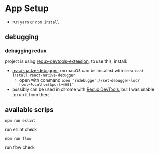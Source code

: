 # App Setup

- run `yarn` or `npm install`

## debugging

### debugging redux

project is using [redux-devtools-extension](https://github.com/zalmoxisus/redux-devtools-extension), to use this, install:

- [react-native-debugger](https://github.com/jhen0409/react-native-debugger), on macOS can be installed with `brew cask install react-native-debugger`
  - open with command `open "rndebugger://set-debugger-loc?host=localhost&port=8081"`
- possibly can be used in chrome with [Redux DevTools](https://chrome.google.com/webstore/detail/redux-devtools/lmhkpmbekcpmknklioeibfkpmmfibljd), but I was unable to run it from there

## available scrips

`npm run eslint`

run eslint check

`npm run flow`

run flow check
